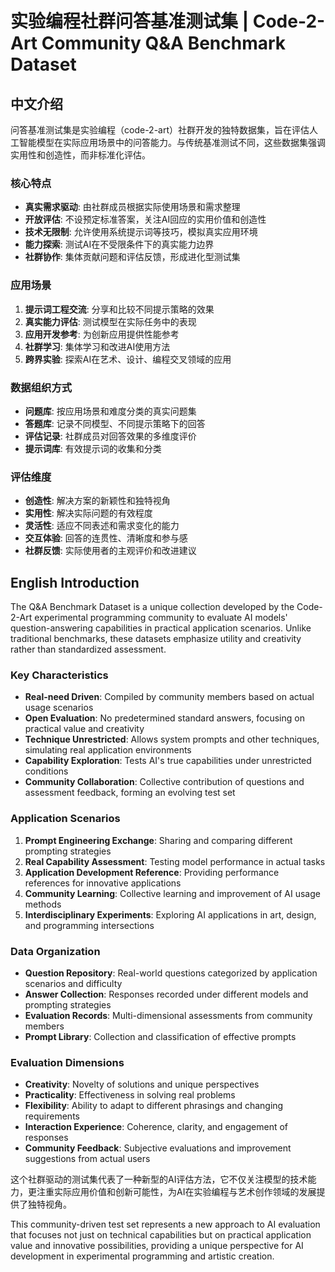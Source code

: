 # 实验编程社群问答基准测试集 | Code-2-Art Community Q&A Benchmark Dataset

## 中文介绍

问答基准测试集是实验编程（code-2-art）社群开发的独特数据集，旨在评估人工智能模型在实际应用场景中的问答能力。与传统基准测试不同，这些数据集强调实用性和创造性，而非标准化评估。

### 核心特点
- **真实需求驱动**: 由社群成员根据实际使用场景和需求整理
- **开放评估**: 不设预定标准答案，关注AI回应的实用价值和创造性
- **技术无限制**: 允许使用系统提示词等技巧，模拟真实应用环境
- **能力探索**: 测试AI在不受限条件下的真实能力边界
- **社群协作**: 集体贡献问题和评估反馈，形成进化型测试集

### 应用场景
1. **提示词工程交流**: 分享和比较不同提示策略的效果
2. **真实能力评估**: 测试模型在实际任务中的表现
3. **应用开发参考**: 为创新应用提供性能参考
4. **社群学习**: 集体学习和改进AI使用方法
5. **跨界实验**: 探索AI在艺术、设计、编程交叉领域的应用

### 数据组织方式
- **问题库**: 按应用场景和难度分类的真实问题集
- **答题库**: 记录不同模型、不同提示策略下的回答
- **评估记录**: 社群成员对回答效果的多维度评价
- **提示词库**: 有效提示词的收集和分类

### 评估维度
- **创造性**: 解决方案的新颖性和独特视角
- **实用性**: 解决实际问题的有效程度
- **灵活性**: 适应不同表述和需求变化的能力
- **交互体验**: 回答的连贯性、清晰度和参与感
- **社群反馈**: 实际使用者的主观评价和改进建议

## English Introduction

The Q&A Benchmark Dataset is a unique collection developed by the Code-2-Art experimental programming community to evaluate AI models' question-answering capabilities in practical application scenarios. Unlike traditional benchmarks, these datasets emphasize utility and creativity rather than standardized assessment.

### Key Characteristics
- **Real-need Driven**: Compiled by community members based on actual usage scenarios
- **Open Evaluation**: No predetermined standard answers, focusing on practical value and creativity
- **Technique Unrestricted**: Allows system prompts and other techniques, simulating real application environments
- **Capability Exploration**: Tests AI's true capabilities under unrestricted conditions
- **Community Collaboration**: Collective contribution of questions and assessment feedback, forming an evolving test set

### Application Scenarios
1. **Prompt Engineering Exchange**: Sharing and comparing different prompting strategies
2. **Real Capability Assessment**: Testing model performance in actual tasks
3. **Application Development Reference**: Providing performance references for innovative applications
4. **Community Learning**: Collective learning and improvement of AI usage methods
5. **Interdisciplinary Experiments**: Exploring AI applications in art, design, and programming intersections

### Data Organization
- **Question Repository**: Real-world questions categorized by application scenarios and difficulty
- **Answer Collection**: Responses recorded under different models and prompting strategies
- **Evaluation Records**: Multi-dimensional assessments from community members
- **Prompt Library**: Collection and classification of effective prompts

### Evaluation Dimensions
- **Creativity**: Novelty of solutions and unique perspectives
- **Practicality**: Effectiveness in solving real problems
- **Flexibility**: Ability to adapt to different phrasings and changing requirements
- **Interaction Experience**: Coherence, clarity, and engagement of responses
- **Community Feedback**: Subjective evaluations and improvement suggestions from actual users

这个社群驱动的测试集代表了一种新型的AI评估方法，它不仅关注模型的技术能力，更注重实际应用价值和创新可能性，为AI在实验编程与艺术创作领域的发展提供了独特视角。

This community-driven test set represents a new approach to AI evaluation that focuses not just on technical capabilities but on practical application value and innovative possibilities, providing a unique perspective for AI development in experimental programming and artistic creation.
